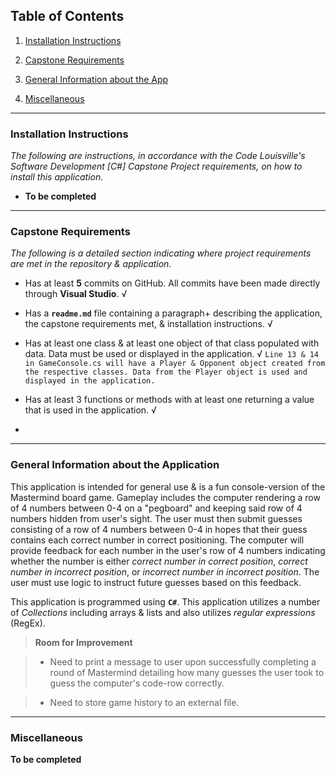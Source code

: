  
## Table of Contents

1. [Installation Instructions](#id-section1)

2. [Capstone Requirements](#id-section2)

3. [General Information about the App](#id-section3)

4. [Miscellaneous](#id-section4)

  

<hr>

  

<div  id='id-section1'/>

  

### Installation Instructions

*The following are instructions, in accordance with the Code Louisville's Software Development [C#] Capstone Project requirements, on how to install this application.*

  

* **To be completed**

<hr>

  

<div  id='id-section2'/>

  

### Capstone Requirements

*The following is a detailed section indicating where project requirements are met in the repository & application.*

* Has at least **5** commits on GitHub. All commits have been made directly through **Visual Studio**. &radic;
* Has a **`readme.md`** file containing a paragraph+ describing the application, the capstone requirements met, & installation instructions. &radic;
* Has at least one class & at least one object of that class populated with data. Data must be used or displayed in the application. &radic;
`Line 13 & 14 in GameConsole.cs will have a Player & Opponent object created from the respective classes. Data from the Player object is used and displayed in the application.`
* Has at least 3 functions or methods with at least one returning a value that is used in the application. &radic;

* 

<hr>

<div  id='id-section3'/>

  

### General Information about the Application

This application is intended for general use & is a fun console-version of the Mastermind board game. Gameplay includes the computer rendering a row of 4 numbers between 0-4 on a "pegboard" and keeping said row of 4 numbers hidden from user's sight. The user must then submit guesses consisting of a row of 4 numbers between 0-4 in hopes that their guess contains each correct number in correct positioning. The computer will provide feedback for each number in the user's row of 4 numbers indicating whether the number is either *correct number in correct position*, *correct number in incorrect position*, or *incorrect number in incorrect position*. The user must use logic to instruct future guesses based on this feedback.

This application is programmed using **`C#`**. This application utilizes a number of *Collections* including arrays & lists and also utilizes *regular expressions* (RegEx).

  

>  **Room for Improvement**

>  * Need to print a message to user upon successfully completing a round of Mastermind detailing how many guesses the user took to guess the computer's code-row correctly.

>  * Need to store game history to an external file.

<hr>

<div  id='id-section4'/>

  

### Miscellaneous

**To be completed**